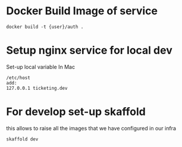 # Docker Build Image of service

````
docker build -t {user}/auth .
````


# Setup nginx service for local dev

Set-up local variable
In Mac
`````
/etc/host
add:
127.0.0.1 ticketing.dev
`````

# For develop set-up skaffold
 
this allows to raise all the images that we have configured in our infra 

`````
skaffold dev
`````






